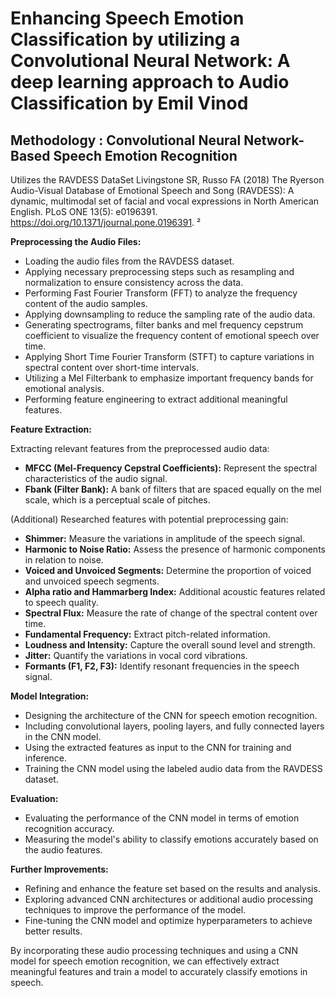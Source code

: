 # Enhancing Speech Emotion Classification by utilizing a Convolutional Neural Network: A deep learning approach to Audio Classification by Emil Vinod

## Methodology : Convolutional Neural Network-Based Speech Emotion Recognition

Utilizes the RAVDESS DataSet
Livingstone SR, Russo FA (2018) The Ryerson Audio-Visual Database of Emotional Speech and Song (RAVDESS): A dynamic, multimodal set of facial and vocal expressions in North American English. PLoS ONE 13(5): e0196391. https://doi.org/10.1371/journal.pone.0196391. ²

**Preprocessing the Audio Files:**
  - Loading the audio files from the RAVDESS dataset.
  - Applying necessary preprocessing steps such as resampling and normalization to ensure consistency across the data.
  - Performing Fast Fourier Transform (FFT) to analyze the frequency content of the audio samples.
  - Applying downsampling to reduce the sampling rate of the audio data.
  - Generating spectrograms, filter banks and mel frequency cepstrum coefficient to visualize the frequency content of emotional speech over time.
  - Applying Short Time Fourier Transform (STFT) to capture variations in spectral content over short-time intervals.
  - Utilizing a Mel Filterbank to emphasize important frequency bands for emotional analysis.
  - Performing feature engineering to extract additional meaningful features.

**Feature Extraction:**

Extracting relevant features from the preprocessed audio data:
   
  - **MFCC (Mel-Frequency Cepstral Coefficients):** Represent the spectral characteristics of the audio signal.
  - **Fbank (Filter Bank):** A bank of filters that are spaced equally on the mel scale, which is a perceptual scale of pitches.

(Additional) Researched features with potential preprocessing gain:
   
  - **Shimmer:** Measure the variations in amplitude of the speech signal.
  - **Harmonic to Noise Ratio:** Assess the presence of harmonic components in relation to noise.
  - **Voiced and Unvoiced Segments:** Determine the proportion of voiced and unvoiced speech segments.
  - **Alpha ratio and Hammarberg Index:** Additional acoustic features related to speech quality.
  - **Spectral Flux:** Measure the rate of change of the spectral content over time.
  - **Fundamental Frequency:** Extract pitch-related information.
  - **Loudness and Intensity:** Capture the overall sound level and strength.
  - **Jitter:** Quantify the variations in vocal cord vibrations.
  - **Formants (F1, F2, F3):** Identify resonant frequencies in the speech signal.

**Model Integration:**
 - Designing the architecture of the CNN for speech emotion recognition.
 - Including convolutional layers, pooling layers, and fully connected layers in the CNN model.
 - Using the extracted features as input to the CNN for training and inference.
 - Training the CNN model using the labeled audio data from the RAVDESS dataset.

**Evaluation:**
 - Evaluating the performance of the CNN model in terms of emotion recognition accuracy.
 - Measuring the model's ability to classify emotions accurately based on the audio features.

**Further Improvements:**
 - Refining and enhance the feature set based on the results and analysis.
 - Exploring advanced CNN architectures or additional audio processing techniques to improve the performance of the model.
 - Fine-tuning the CNN model and optimize hyperparameters to achieve better results.

By incorporating these audio processing techniques and using a CNN model for speech emotion recognition, we can effectively extract meaningful features and train a model to accurately classify emotions in speech.


